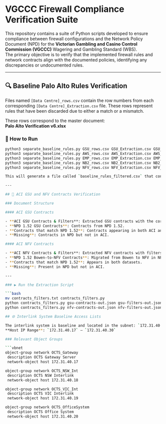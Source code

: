 # VGCCC Firewall Compliance Verification Suite

This repository contains a suite of Python scripts developed to ensure compliance between firewall configurations and the Network Policy Document (NPD) for the **Victorian Gambling and Casino Control Commission (VGCCC)** Wagering and Gambling Standard (WBS).  
The primary objective is to verify that the implemented firewall rules and network contracts align with the documented policies, identifying any discrepancies or undocumented rules.

---

## 🔍 Baseline Palo Alto Rules Verification

Files named `[Data Centre]_rows.csv` contain the row numbers from each corresponding `[Data Centre]_Extraction.csv` file. These rows represent rules that have been discarded due to either a match or a mismatch.

These rows correspond to the master document:  
**Palo Alto Verification v6.xlsx**

### 🔧 How to Run

```bash
python3 separate_baseline_rules.py GSU_rows.csv GSU_Extraction.csv GSU_address_groups.csv GSU_export_objects_addresses.csv GSU_Baseline.csv
python3 separate_baseline_rules.py AWS_rows.csv AWS_Extraction.csv AWS_address_groups.csv AWS_export_objects_addresses.csv AWS_Baseline.csv
python3 separate_baseline_rules.py EMP_rows.csv EMP_Extraction.csv EMP_address_groups.csv EMP_export_objects_addresses.csv EMP_Baseline.csv
python3 separate_baseline_rules.py NB2_rows.csv NB2_Extraction.csv NB2_address_groups.csv NB2_export_objects_addresses.csv NB2_Baseline.csv
python3 separate_baseline_rules.py NFV_rows.csv NFV_Extraction.csv NFV_address_groups.csv NFV_export_objects_addresses.csv NFV_Baseline.csv

This will generate a file called `baseline_rules_filtered.csv` that contains the subnet(s) associated with each rule.

---

## 📄 ACI GSU and NFV Contracts Verification

### Document Structure

#### ACI GSU Contracts

- **ACI GSU Contracts & Filters**: Extracted GSU contracts with the corresponding filters.
- **NPD 1.52 GSU Contracts**: Contracts from NPD 1.52.
- **Contracts that match NPD 1.52**: Contracts appearing in both ACI and NPD.
- **Missing**: Contracts in NPD but not in ACI.

#### ACI NFV Contracts

- **ACI NFV Contracts & Filters**: Extracted NFV contracts with filters.
- **NPD 1.52 Bowen-to-NFV Contracts**: Migrated from Bowen to NFV in NPD.
- **Contracts that match NPD 1.52**: Appears in both datasets.
- **Missing**: Present in NPD but not in ACI.

---

### ▶️ Run the Extraction Script

```bash
mv contracts_filters.txt contracts_filters.py
python contracts_filters.py gsu-contracts-out.json gsu-filters-out.json
python contracts_filters.py nfv-contracts-out.json nfv-filters-out.json

## 🌐 Interlink System Baseline Access Lists

The interlink system is baseline and located in the subnet: `172.31.40.16/28`  
**Host IP Range**: `172.31.40.17` – `172.31.40.30`

### Relevant Object Groups

```vbnet
object-group network OCTS_Gateway
 description OCTS Gateway Server
 network-object host 172.31.40.17

object-group network OCTS_NSW_Int
 description OCTS NSW Interlink
 network-object host 172.31.40.18

object-group network OCTS_VIC_Int
 description OCTS VIC Interlink
 network-object host 172.31.40.19

object-group network OCTS_OfficeSystem
 description OCTS Office System
 network-object host 172.31.40.20

